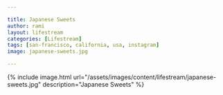 ```yaml
---

title: Japanese Sweets
author: rami
layout: lifestream
categories: [Lifestream]
tags: [san-francisco, california, usa, instagram]
image: japanese-sweets.jpg

---
```


{% include image.html url="/assets/images/content/lifestream/japanese-sweets.jpg" description="Japanese Sweets" %}
